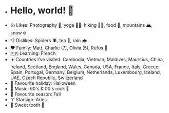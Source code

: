 - # Hello, world! 👋
- 👍 Likes: Photography 📸, yoga 🧘‍♀️, hiking 🚶‍♀️, food 🍕, mountains :mountain_snow:, snow :snowflake:
- 👎 Dislikes: Spiders 🕷️, tea 🍵, rain 🌧️
- ❤️ Family: Matt, Charlie (7), Olivia (5), Rufus 🐶
- 🇫🇷 Learning: French
- ✈️ Countries I've visited: Cambodia, Vietman, Maldives, Mauritius, China, Ireland, Scotland, England, Wales, Canada, USA, France, Italy,     Greece, Spain, Portugal, Germany, Belgium, Netherlands, Luxembourg, Iceland, UAE, Czech Republic, Switzerland
- 🎃 Favourite holiday: Halloween
- 🎵 Music: 90's & 00's rock 🤘
- 🍂 Favourite season: Fall
- ♈ Starsign: Aries
- :candy: Sweet tooth :icecream:


<!---
LaurenHollamby/LaurenHollamby is a ✨ special ✨ repository because its `README.md` (this file) appears on your GitHub profile.
You can click the Preview link to take a look at your changes.
--->
